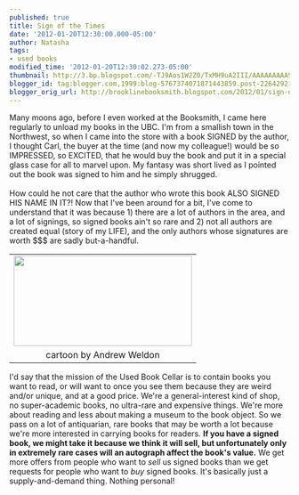 ```yaml
---
published: true
title: Sign of the Times
date: '2012-01-20T12:30:00.000-05:00'
author: Natasha
tags:
- used books
modified_time: '2012-01-20T12:30:02.273-05:00'
thumbnail: http://3.bp.blogspot.com/-TJ9Aos1W2Z0/TxMH9uA2III/AAAAAAAAASI/HSTOX7flxxU/s72-c/signing.jpg
blogger_id: tag:blogger.com,1999:blog-5767374071871443859.post-2264292166596707890
blogger_orig_url: http://brooklinebooksmith.blogspot.com/2012/01/sign-of-times.html
---
```


Many moons ago, before I even worked at the Booksmith, I came here regularly to unload my books in the UBC. I'm from a smallish town in the Northwest, so when I came into the store with a book SIGNED by the author, I thought Carl, the buyer at the time (and now my colleague!) would be so IMPRESSED, so EXCITED, that he would buy the book and put it in a special glass case for all to marvel upon. My fantasy was short lived as I pointed out the book was signed to him and he simply shrugged.<br /><br />How could he not care that the author who wrote this book ALSO SIGNED HIS NAME IN IT?! Now that I've been around for a bit, I've come to understand that it was because 1) there are a lot of authors in the area, and a lot of signings, so signed books ain't so rare and 2) not all authors are created equal (story of my LIFE), and the only authors whose signatures are worth $$$ are sadly but-a-handful.<br /><table align="center" cellpadding="0" cellspacing="0" class="tr-caption-container" style="margin-left: auto; margin-right: auto; text-align: center;"><tbody><tr><td style="text-align: center;"><a href="http://3.bp.blogspot.com/-TJ9Aos1W2Z0/TxMH9uA2III/AAAAAAAAASI/HSTOX7flxxU/s1600/signing.jpg" imageanchor="1" style="margin-left: auto; margin-right: auto;"><img border="0" height="162" src="http://3.bp.blogspot.com/-TJ9Aos1W2Z0/TxMH9uA2III/AAAAAAAAASI/HSTOX7flxxU/s320/signing.jpg" width="320" /></a></td></tr><tr><td class="tr-caption" style="text-align: center;">cartoon by Andrew Weldon</td></tr></tbody></table>I'd say that the mission of the Used Book Cellar is to contain books you want to read, or will want to once you see them because they are weird and/or unique, and at a good price. We're a general-interest kind of shop, no super-academic books, no ultra-rare and expensive things. We're more about reading and less about making a museum to the book object. So we pass on a lot of antiquarian, rare books that may be worth a lot because we're more interested in carrying books for readers. <b>If you have a signed book, we might take it because we think it will sell, but unfortunately only in extremely rare cases will an autograph affect the book's value.</b> We get more offers from people who want to <i>sell </i>us signed books than we get requests for people who want to <i>buy </i>signed books. It's basically just a supply-and-demand thing. Nothing personal!